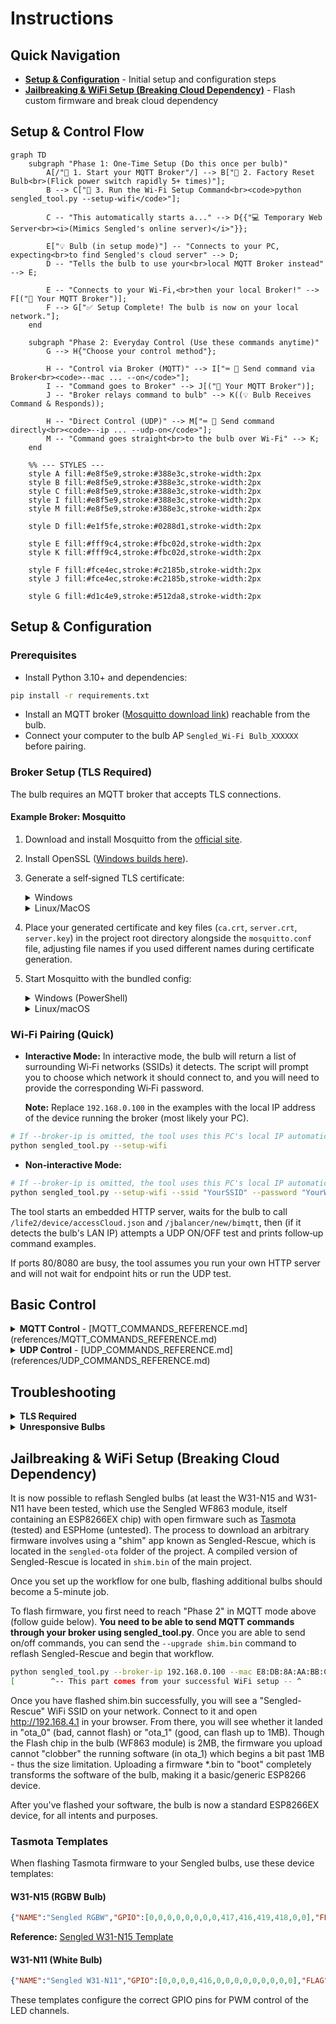 # Instructions

## Quick Navigation

- **[Setup & Configuration](#setup--configuration)** - Initial setup and configuration steps
- **[Jailbreaking & WiFi Setup (Breaking Cloud Dependency)](#jailbreaking--wifi-setup-breaking-cloud-dependency)** - Flash custom firmware and break cloud dependency

## Setup & Control Flow

```mermaid
graph TD
    subgraph "Phase 1: One-Time Setup (Do this once per bulb)"
        A[/"👤 1. Start your MQTT Broker"/] --> B["👤 2. Factory Reset Bulb<br>(Flick power switch rapidly 5+ times)"];
        B --> C["👤 3. Run the Wi-Fi Setup Command<br><code>python sengled_tool.py --setup-wifi</code>"];
        
        C -- "This automatically starts a..." --> D{{"💻 Temporary Web Server<br><i>(Mimics Sengled's online server)</i>"}};
        
        E["💡 Bulb (in setup mode)"] -- "Connects to your PC, expecting<br>to find Sengled's cloud server" --> D;
        D -- "Tells the bulb to use your<br>local MQTT Broker instead" --> E;
        
        E -- "Connects to your Wi-Fi,<br>then your local Broker!" --> F[("📡 Your MQTT Broker")];
        F --> G["✅ Setup Complete! The bulb is now on your local network."];
    end

    subgraph "Phase 2: Everyday Control (Use these commands anytime)"
        G --> H{"Choose your control method"};
        
        H -- "Control via Broker (MQTT)" --> I["⌨️ 👤 Send command via Broker<br><code>--mac ... --on</code>"];
        I -- "Command goes to Broker" --> J[("📡 Your MQTT Broker")];
        J -- "Broker relays command to bulb" --> K((💡 Bulb Receives Command & Responds));

        H -- "Direct Control (UDP)" --> M["⌨️ 👤 Send command directly<br><code>--ip ... --udp-on</code>"];
        M -- "Command goes straight<br>to the bulb over Wi-Fi" --> K;
    end

    %% --- STYLES ---
    style A fill:#e8f5e9,stroke:#388e3c,stroke-width:2px
    style B fill:#e8f5e9,stroke:#388e3c,stroke-width:2px
    style C fill:#e8f5e9,stroke:#388e3c,stroke-width:2px
    style I fill:#e8f5e9,stroke:#388e3c,stroke-width:2px
    style M fill:#e8f5e9,stroke:#388e3c,stroke-width:2px
    
    style D fill:#e1f5fe,stroke:#0288d1,stroke-width:2px

    style E fill:#fff9c4,stroke:#fbc02d,stroke-width:2px
    style K fill:#fff9c4,stroke:#fbc02d,stroke-width:2px

    style F fill:#fce4ec,stroke:#c2185b,stroke-width:2px
    style J fill:#fce4ec,stroke:#c2185b,stroke-width:2px

    style G fill:#d1c4e9,stroke:#512da8,stroke-width:2px
```
## Setup & Configuration

### Prerequisites

* Install Python 3.10+ and dependencies:

```bash
pip install -r requirements.txt
```

* Install an MQTT broker ([Mosquitto download link](https://mosquitto.org/download/)) reachable from the bulb.
* Connect your computer to the bulb AP `Sengled_Wi‑Fi Bulb_XXXXXX` before pairing.

### Broker Setup (TLS Required)

The bulb requires an MQTT broker that accepts TLS connections.

#### Example Broker: Mosquitto

1. Download and install Mosquitto from the [official site](https://mosquitto.org/download/).
2. Install OpenSSL ([Windows builds here](https://slproweb.com/products/Win32OpenSSL.html)).
3. Generate a self‑signed TLS certificate:
    
    <details>
    
    <summary>Windows</summary>
    
    ```bash
    # Create a local CA
    "C:\Program Files\OpenSSL-Win64\bin\openssl.exe" genrsa -out ca.key 2048
    "C:\Program Files\OpenSSL-Win64\bin\openssl.exe" req -x509 -new -key ca.key -days 3650 -out ca.crt -subj "/CN=Local-CA"
    
    # Create server key + CSR (use any descriptive CN, e.g., broker.local)
    "C:\Program Files\OpenSSL-Win64\bin\openssl.exe" genrsa -out server.key 2048
    "C:\Program Files\OpenSSL-Win64\bin\openssl.exe" req -new -key server.key -out server.csr -subj "/CN=broker.local"
    
    # Sign server cert
    "C:\Program Files\OpenSSL-Win64\bin\openssl.exe" x509 -req -in server.csr -CA ca.crt -CAkey ca.key -CAcreateserial -out server.crt -days 3650 -sha256
    ```
    
    </details>
    
    <details>
    
    <summary>Linux/MacOS</summary>
    
    ```bash
    # Create a local CA
    openssl genrsa -out ca.key 2048
    openssl req -x509 -new -key ca.key -days 3650 -out ca.crt -subj "/CN=Local-CA"
    
    # Create server key + CSR (use any descriptive CN, e.g., broker.local)
    openssl genrsa -out server.key 2048
    openssl req -new -key server.key -out server.csr -subj "/CN=broker.local"
    
    # Sign server cert
    openssl x509 -req -in server.csr -CA ca.crt -CAkey ca.key -CAcreateserial -out server.crt -days 3650 -sha256
    ```
    
    </details>

4. Place your generated certificate and key files (`ca.crt`, `server.crt`, `server.key`) in the project root directory alongside the `mosquitto.conf` file, adjusting file names if you used different names during certificate generation.

5. Start Mosquitto with the bundled config:
    
      <details>
    
      <summary>Windows (PowerShell)</summary>
    
      Run the terminal as Administrator and ideally `cd` to the project root first:
    
      ```bash
      "C:\Program Files\mosquitto\mosquitto.exe" -c .\mosquitto.conf -v
      ```
    
      </details>
    
      <details>
    
      <summary>Linux/macOS</summary>
    
      ```bash
      mosquitto -c ./mosquitto.conf -v
      ```
    
      </details>

### Wi‑Fi Pairing (Quick)

* **Interactive Mode:**
  In interactive mode, the bulb will return a list of surrounding Wi‑Fi networks (SSIDs) it detects. The script will prompt you to choose which network it should connect to, and you will need to provide the corresponding Wi‑Fi password.
  
  **Note:** Replace `192.168.0.100` in the examples with the local IP address of the device running the broker (most likely your PC).

```bash
# If --broker-ip is omitted, the tool uses this PC's local IP automatically
python sengled_tool.py --setup-wifi
```

* **Non‑interactive Mode:**

```bash
# If --broker-ip is omitted, the tool uses this PC's local IP automatically
python sengled_tool.py --setup-wifi --ssid "YourSSID" --password "YourWifiPassword"
```

The tool starts an embedded HTTP server, waits for the bulb to call `/life2/device/accessCloud.json` and `/jbalancer/new/bimqtt`, then (if it detects the bulb's LAN IP) attempts a UDP ON/OFF test and prints follow‑up command examples.

If ports 80/8080 are busy, the tool assumes you run your own HTTP server and will not wait for endpoint hits or run the UDP test.

## Basic Control

<details>
<summary><strong>MQTT Control</strong> - [MQTT_COMMANDS_REFERENCE.md](references/MQTT_COMMANDS_REFERENCE.md)</summary>

```bash
python sengled_tool.py --broker-ip 192.168.0.100 --mac E8:DB:8A:AA:BB:CC --on
python sengled_tool.py --broker-ip 192.168.0.100 --mac E8:DB:8A:AA:BB:CC --off
python sengled_tool.py --broker-ip 192.168.0.100 --mac E8:DB:8A:AA:BB:CC --brightness 50
python sengled_tool.py --broker-ip 192.168.0.100 --mac E8:DB:8A:AA:BB:CC --color 255 0 0
python sengled_tool.py --broker-ip 192.168.0.100 --mac E8:DB:8A:AA:BB:CC --color-temp 65
```

</details>

<details>
<summary><strong>UDP Control</strong> - [UDP_COMMANDS_REFERENCE.md](references/UDP_COMMANDS_REFERENCE.md)</summary>

```bash
python sengled_tool.py --ip 192.168.0.247 --udp-on
python sengled_tool.py --ip 192.168.0.247 --udp-off
python sengled_tool.py --ip 192.168.0.247 --udp-brightness 50
```

</details>

## Troubleshooting

<details>
<summary><strong>TLS Required</strong></summary>

The bulb requires an MQTT broker that accepts TLS connections. Use self‑signed certificates if necessary (see [Broker Setup](#broker-setup-tls-required) above for certificate generation instructions).

</details>

<details>
<summary><strong>Unresponsive Bulbs</strong></summary>

This commonly happens after a power loss when the bulb needs to re‑query the HTTP endpoints to get MQTT broker settings.

1) Start the local HTTP setup server so the bulb can fetch MQTT settings (use `--broker-ip` to force a specific broker IP — most likely your PC or wherever your broker is running; on Windows run terminal as Administrator):

```bash
python sengled_local_server.py
```

2) Power‑cycle the bulb (turn off and on)

3) Watch the server logs for a hit to `/jbalancer/new/bimqtt` returning `host: <broker-ip>, port: 1883`

4) Once seen, both UDP and MQTT control should resume

If still stuck:

- Factory reset options:
  - Hardware: rapidly toggle power 5 times until the bulb flashes and broadcasts `Sengled_Wi‑Fi Bulb_XXXXXX`.
  - Software: if the bulb is online on your broker (if only UDP doesn't work), you can send a reset:

```bash
python sengled_tool.py --broker-ip 192.168.0.100 --mac E8:DB:8A:AA:BB:CC --reset
```

- Ensure broker is running (Windows example — run terminal as Administrator and ideally `cd` to the project root first):

```bash
"C:\Program Files\mosquitto\mosquitto.exe" -c .\mosquitto.conf -v
```

**Note:** The server defaults to your PC's local IP; use `--broker-ip` if your broker is on another device or for troubleshooting.

</details>

## Jailbreaking & WiFi Setup (Breaking Cloud Dependency)

It is now possible to reflash Sengled bulbs (at least the W31-N15 and W31-N11 have been tested, which use the Sengled WF863 module, itself containing an ESP8266EX chip) with open firmware such as [Tasmota](https://tasmota.github.io/) (tested) and ESPHome (untested). The process to download an arbitrary firmware involves using a "shim" app known as Sengled-Rescue, which is located in the `sengled-ota` folder of the project. A compiled version of Sengled-Rescue is located in `shim.bin` of the main project.

Once you set up the workflow for one bulb, flashing additional bulbs should become a 5-minute job.

To flash firmware, you first need to reach "Phase 2" in MQTT mode above (follow guide below). **You need to be able to send MQTT commands through your broker using sengled_tool.py**. Once you are able to send on/off commands, you can send the `--upgrade shim.bin` command to reflash Sengled-Rescue and begin that workflow.

```bash
python sengled_tool.py --broker-ip 192.168.0.100 --mac E8:DB:8A:AA:BB:CC --upgrade "shim.bin"
[        ^-- This part comes from your successful WiFi setup -- ^      ] [^- Upgrade command]
```

Once you have flashed shim.bin successfully, you will see a "Sengled-Rescue" WiFi SSID on your network. Connect to it and open http://192.168.4.1 in your browser. From there, you will see whether it landed in "ota_0" (bad, cannot flash) or "ota_1" (good, can flash up to 1MB). Though the Flash chip in the bulb (WF863 module) is 2MB, the firmware you upload cannot "clobber" the running software (in ota_1) which begins a bit past 1MB - thus the size limitation. Uploading a firmware *.bin to "boot" completely transforms the software of the bulb, making it a basic/generic ESP8266 device.

After you've flashed your software, the bulb is now a standard ESP8266EX device, for all intents and purposes.

### Tasmota Templates

When flashing Tasmota firmware to your Sengled bulbs, use these device templates:

#### W31-N15 (RGBW Bulb)
```json
{"NAME":"Sengled RGBW","GPIO":[0,0,0,0,0,0,0,0,417,416,419,418,0,0],"FLAG":0,"BASE":18}
```

**Reference:** [Sengled W31-N15 Template](https://templates.blakadder.com/sengled_W31-N15.html)

#### W31-N11 (White Bulb)  
```json
{"NAME":"Sengled W31-N11","GPIO":[0,0,0,0,416,0,0,0,0,0,0,0,0,0],"FLAG":0,"BASE":18}
```

These templates configure the correct GPIO pins for PWM control of the LED channels.
